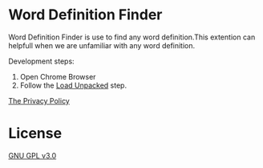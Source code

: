 
# Word Definition Finder
Word Definition Finder is use to find any word definition.This extention can helpfull when we are unfamiliar with any word definition.

Development steps:
1. Open Chrome Browser
2. Follow the [Load Unpacked](https://developer.chrome.com/extensions/getstarted#manifest) step.

[The Privacy Policy](./PrivacyPolicy.md)

# License
[GNU GPL v3.0](https://www.gnu.org/licenses/gpl-3.0.html)